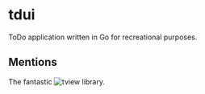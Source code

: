 # tdui

ToDo application written in Go for recreational purposes.

## Mentions

The fantastic ![tview](https://github.com/rivo/tview) library.
